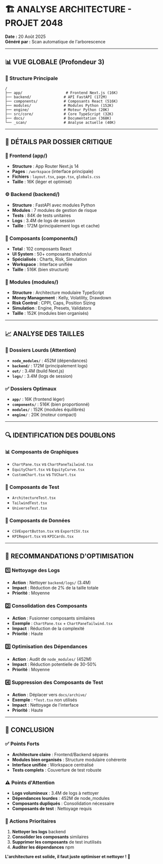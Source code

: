 # 🏗️ ANALYSE ARCHITECTURE - PROJET 2048

**Date :** 20 Août 2025  
**Généré par :** Scan automatique de l'arborescence  

---

## 📊 **VUE GLOBALE (Profondeur 3)**

### **🎯 Structure Principale**
```
/
├── app/                    # Frontend Next.js (16K)
├── backend/               # API FastAPI (172M)
├── components/            # Composants React (516K)
├── modules/               # Modules Python (152K)
├── engine/                # Moteur Python (20K)
├── src/core/              # Core TypeScript (32K)
├── docs/                  # Documentation (368K)
└── _scan/                 # Analyse actuelle (40K)
```

---

## 📁 **DÉTAILS PAR DOSSIER CRITIQUE**

### **🚀 Frontend (app/)**
- **Structure** : App Router Next.js 14
- **Pages** : `/workspace` (interface principale)
- **Fichiers** : `layout.tsx`, `page.tsx`, `globals.css`
- **Taille** : 16K (léger et optimisé)

### **⚙️ Backend (backend/)**
- **Structure** : FastAPI avec modules Python
- **Modules** : 7 modules de gestion de risque
- **Tests** : 84K de tests unitaires
- **Logs** : 3.4M de logs de session
- **Taille** : 172M (principalement logs et cache)

### **🧩 Composants (components/)**
- **Total** : 102 composants React
- **UI System** : 50+ composants shadcn/ui
- **Spécialisés** : Charts, Risk, Simulation
- **Workspace** : Interface unifiée
- **Taille** : 516K (bien structuré)

### **🔧 Modules (modules/)**
- **Structure** : Architecture modulaire TypeScript
- **Money Management** : Kelly, Volatility, Drawdown
- **Risk Control** : CPPI, Caps, Position Sizing
- **Simulation** : Engine, Presets, Validators
- **Taille** : 152K (modules bien organisés)

---

## 📈 **ANALYSE DES TAILLES**

### **🚨 Dossiers Lourds (Attention)**
- **`node_modules/`** : 452M (dépendances)
- **`backend/`** : 172M (principalement logs)
- **`out/`** : 3.4M (build Next.js)
- **`logs/`** : 3.4M (logs de session)

### **✅ Dossiers Optimaux**
- **`app/`** : 16K (frontend léger)
- **`components/`** : 516K (bien proportionné)
- **`modules/`** : 152K (modules équilibrés)
- **`engine/`** : 20K (moteur compact)

---

## 🔍 **IDENTIFICATION DES DOUBLONS**

### **📊 Composants de Graphiques**
- `ChartPane.tsx` vs `ChartPaneTailwind.tsx`
- `EquityChart.tsx` vs `EquityCurve.tsx`
- `CustomChart.tsx` vs `TVChart.tsx`

### **🧪 Composants de Test**
- `ArchitectureTest.tsx`
- `TailwindTest.tsx`
- `UniverseTest.tsx`

### **📝 Composants de Données**
- `CSVExportButton.tsx` vs `ExportCSV.tsx`
- `KPIReport.tsx` vs `KPICards.tsx`

---

## 🎯 **RECOMMANDATIONS D'OPTIMISATION**

### **1️⃣ Nettoyage des Logs**
- **Action** : Nettoyer `backend/logs/` (3.4M)
- **Impact** : Réduction de 2% de la taille totale
- **Priorité** : Moyenne

### **2️⃣ Consolidation des Composants**
- **Action** : Fusionner composants similaires
- **Exemple** : `ChartPane.tsx` + `ChartPaneTailwind.tsx`
- **Impact** : Réduction de la complexité
- **Priorité** : Haute

### **3️⃣ Optimisation des Dépendances**
- **Action** : Audit de `node_modules/` (452M)
- **Impact** : Réduction potentielle de 30-50%
- **Priorité** : Moyenne

### **4️⃣ Suppression des Composants de Test**
- **Action** : Déplacer vers `docs/archive/`
- **Exemple** : `*Test.tsx` non utilisés
- **Impact** : Nettoyage de l'interface
- **Priorité** : Haute

---

## 🏁 **CONCLUSION**

### **✅ Points Forts**
- **Architecture claire** : Frontend/Backend séparés
- **Modules bien organisés** : Structure modulaire cohérente
- **Interface unifiée** : Workspace centralisé
- **Tests complets** : Couverture de test robuste

### **⚠️ Points d'Attention**
- **Logs volumineux** : 3.4M de logs à nettoyer
- **Dépendances lourdes** : 452M de node_modules
- **Composants dupliqués** : Consolidation nécessaire
- **Composants de test** : Nettoyage requis

### **🎯 Actions Prioritaires**
1. **Nettoyer les logs** backend
2. **Consolider les composants** similaires
3. **Supprimer les composants** de test inutilisés
4. **Auditer les dépendances** npm

**L'architecture est solide, il faut juste optimiser et nettoyer ! 🚀**
